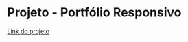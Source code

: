 # Projeto - Portfólio Responsivo

 <a href="https://wanderson648.github.io/projeto-03-senai/" target="_blank">Link do projeto</a>

